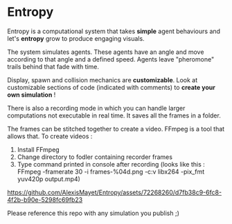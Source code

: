 # Entropy

Entropy is a computational system that takes **simple** agent behaviours and let's **entropy** grow to produce engaging visuals.

The system simulates agents. These agents have an angle and move according to that angle and a defined speed. Agents leave "pheromone" trails behind that fade with time. 

Display, spawn and collision mechanics are **customizable**. 
Look at customizable sections of code (indicated with comments) to **create your own simulation** !

There is also a recording mode in which you can handle larger computations not executable in real time. It saves all the frames in a folder. 

The frames can be stitched together to create a video. 
FFmpeg is a tool that allows that. To create videos : 

1. Install FFmpeg
2. Change directory to fodler containing recorder frames
3. Type command printed in console after recording (looks like this : FFmpeg -framerate 30 -i frames-%04d.png -c:v libx264 -pix_fmt yuv420p output.mp4)

https://github.com/AlexisMayet/Entropy/assets/72268260/d7fb38c9-6fc8-4f2b-b90e-5298fc69fb23

Please reference this repo with any simulation you publish ;)
